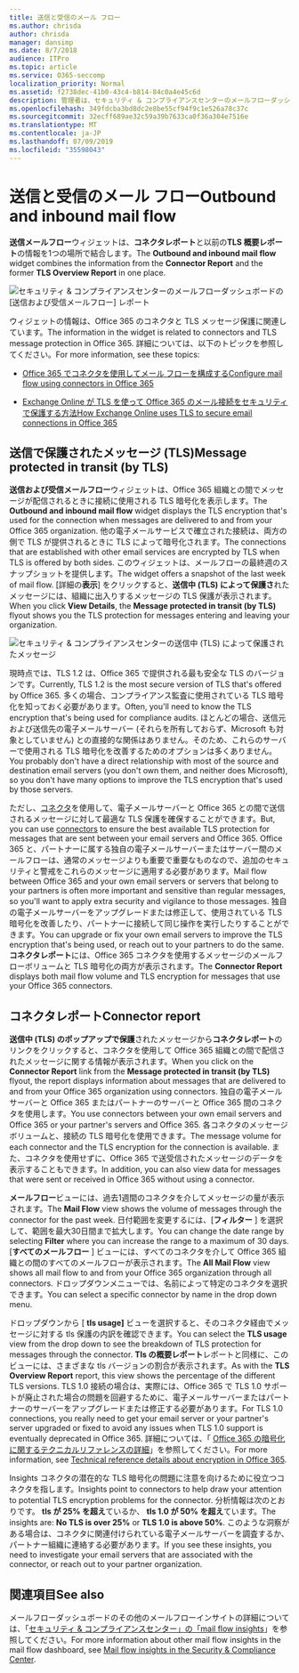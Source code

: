 ```yaml
---
title: 送信と受信のメール フロー
ms.author: chrisda
author: chrisda
manager: dansimp
ms.date: 8/7/2018
audience: ITPro
ms.topic: article
ms.service: O365-seccomp
localization_priority: Normal
ms.assetid: f2738dec-41b0-43c4-b814-84c0a4e45c6d
description: 管理者は、セキュリティ & コンプライアンスセンターのメールフローダッシュボードの送信および受信メールフローウィジェットについて学習できます。
ms.openlocfilehash: 349fdcba3bd8dc2e8be55cf94f9c1e526a78c37c
ms.sourcegitcommit: 32ecff689ae32c59a39b7633ca0f36a304e7516e
ms.translationtype: MT
ms.contentlocale: ja-JP
ms.lasthandoff: 07/09/2019
ms.locfileid: "35598043"
---
```

# <a name="outbound-and-inbound-mail-flow"></a><span data-ttu-id="2721b-103">送信と受信のメール フロー</span><span class="sxs-lookup"><span data-stu-id="2721b-103">Outbound and inbound mail flow</span></span>

<span data-ttu-id="2721b-104">**送信メールフロー**ウィジェットは、**コネクタレポート**と以前の**TLS 概要レポート**の情報を1つの場所で結合します。</span><span class="sxs-lookup"><span data-stu-id="2721b-104">The **Outbound and inbound mail flow** widget combines the information from the **Connector Report** and the former **TLS Overview Report** in one place.</span></span>

![セキュリティ & コンプライアンスセンターのメールフローダッシュボードの [送信および受信メールフロー] レポート](media/2c591d1c-bad6-4b72-890e-f8fdfd4f447a.png)

<span data-ttu-id="2721b-106">ウィジェットの情報は、Office 365 のコネクタと TLS メッセージ保護に関連しています。</span><span class="sxs-lookup"><span data-stu-id="2721b-106">The information in the widget is related to connectors and TLS message protection in Office 365.</span></span> <span data-ttu-id="2721b-107">詳細については、以下のトピックを参照してください。</span><span class="sxs-lookup"><span data-stu-id="2721b-107">For more information, see these topics:</span></span>

- [<span data-ttu-id="2721b-108">Office 365 でコネクタを使用してメール フローを構成する</span><span class="sxs-lookup"><span data-stu-id="2721b-108">Configure mail flow using connectors in Office 365</span></span>](https://technet.microsoft.com/library/ms.exch.eac.connectorselection.aspx)

- [<span data-ttu-id="2721b-109">Exchange Online が TLS を使って Office 365 のメール接続をセキュリティで保護する方法</span><span class="sxs-lookup"><span data-stu-id="2721b-109">How Exchange Online uses TLS to secure email connections in Office 365</span></span>](https://support.office.com/article/4CDE0CDA-3430-4DC0-B489-F2C0736C929F)

## <a name="message-protected-in-transit-by-tls"></a><span data-ttu-id="2721b-110">送信で保護されたメッセージ (TLS)</span><span class="sxs-lookup"><span data-stu-id="2721b-110">Message protected in transit (by TLS)</span></span>

<span data-ttu-id="2721b-111">**送信および受信メールフロー**ウィジェットは、Office 365 組織との間でメッセージが配信されるときに接続に使用される TLS 暗号化を表示します。</span><span class="sxs-lookup"><span data-stu-id="2721b-111">The **Outbound and inbound mail flow** widget displays the TLS encryption that's used for the connection when messages are delivered to and from your Office 365 organization.</span></span> <span data-ttu-id="2721b-112">他の電子メールサービスで確立された接続は、両方の側で TLS が提供されるときに TLS によって暗号化されます。</span><span class="sxs-lookup"><span data-stu-id="2721b-112">The connections that are established with other email services are encrypted by TLS when TLS is offered by both sides.</span></span> <span data-ttu-id="2721b-113">このウィジェットは、メールフローの最終週のスナップショットを提供します。</span><span class="sxs-lookup"><span data-stu-id="2721b-113">The widget offers a snapshot of the last week of mail flow.</span></span> <span data-ttu-id="2721b-114">[詳細の**表示**] をクリックすると、**送信中 (TLS) によって保護さ**れたメッセージには、組織に出入りするメッセージの TLS 保護が表示されます。</span><span class="sxs-lookup"><span data-stu-id="2721b-114">When you click **View Details**, the **Message protected in transit (by TLS)** flyout shows you the TLS protection for messages entering and leaving your organization.</span></span>

![セキュリティ & コンプライアンスセンターの送信中 (TLS) によって保護されたメッセージ](media/825aa74c-413d-4141-8e3c-dfe68ae78eed.png)

<span data-ttu-id="2721b-116">現時点では、TLS 1.2 は、Office 365 で提供される最も安全な TLS のバージョンです。</span><span class="sxs-lookup"><span data-stu-id="2721b-116">Currently, TLS 1.2 is the most secure version of TLS that's offered by Office 365.</span></span> <span data-ttu-id="2721b-117">多くの場合、コンプライアンス監査に使用されている TLS 暗号化を知っておく必要があります。</span><span class="sxs-lookup"><span data-stu-id="2721b-117">Often, you'll need to know the TLS encryption that's being used for compliance audits.</span></span> <span data-ttu-id="2721b-118">ほとんどの場合、送信元および送信先の電子メールサーバー (それらを所有しておらず、Microsoft も対象としていません) との直接的な関係はありません。そのため、これらのサーバーで使用される TLS 暗号化を改善するためのオプションは多くありません。</span><span class="sxs-lookup"><span data-stu-id="2721b-118">You probably don't have a direct relationship with most of the source and destination email servers (you don't own them, and neither does Microsoft), so you don't have many options to improve the TLS encryption that's used by those servers.</span></span>

<span data-ttu-id="2721b-119">ただし、[コネクタ](https://technet.microsoft.com/library/ms.exch.eac.connectorselection.aspx)を使用して、電子メールサーバーと Office 365 との間で送信されるメッセージに対して最適な TLS 保護を確保することができます。</span><span class="sxs-lookup"><span data-stu-id="2721b-119">But, you can use [connectors](https://technet.microsoft.com/library/ms.exch.eac.connectorselection.aspx) to ensure the best available TLS protection for messages that are sent between your email servers and Office 365.</span></span> <span data-ttu-id="2721b-120">Office 365 と、パートナーに属する独自の電子メールサーバーまたはサーバー間のメールフローは、通常のメッセージよりも重要で重要なものなので、追加のセキュリティと警戒をこれらのメッセージに適用する必要があります。</span><span class="sxs-lookup"><span data-stu-id="2721b-120">Mail flow between Office 365 and your own email servers or servers that belong to your partners is often more important and sensitive than regular messages, so you'll want to apply extra security and vigilance to those messages.</span></span> <span data-ttu-id="2721b-121">独自の電子メールサーバーをアップグレードまたは修正して、使用されている TLS 暗号化を改善したり、パートナーに接続して同じ操作を実行したりすることができます。</span><span class="sxs-lookup"><span data-stu-id="2721b-121">You can upgrade or fix your own email servers to improve the TLS encryption that's being used, or reach out to your partners to do the same.</span></span> <span data-ttu-id="2721b-122">**コネクタレポート**には、Office 365 コネクタを使用するメッセージのメールフローボリュームと TLS 暗号化の両方が表示されます。</span><span class="sxs-lookup"><span data-stu-id="2721b-122">The **Connector Report** displays both mail flow volume and TLS encryption for messages that use your Office 365 connectors.</span></span>

## <a name="connector-report"></a><span data-ttu-id="2721b-123">コネクタレポート</span><span class="sxs-lookup"><span data-stu-id="2721b-123">Connector report</span></span>

<span data-ttu-id="2721b-124">**送信中 (TLS) のポップアップで保護**されたメッセージから**コネクタレポート**のリンクをクリックすると、コネクタを使用して Office 365 組織との間で配信されたメッセージに関する情報が表示されます。</span><span class="sxs-lookup"><span data-stu-id="2721b-124">When you click on the **Connector Report** link from the **Message protected in transit (by TLS)** flyout, the report displays information about messages that are delivered to and from your Office 365 organization using connectors.</span></span> <span data-ttu-id="2721b-125">独自の電子メールサーバーと Office 365 またはパートナーのサーバーと Office 365 間のコネクタを使用します。</span><span class="sxs-lookup"><span data-stu-id="2721b-125">You use connectors between your own email servers and Office 365 or your partner's servers and Office 365.</span></span> <span data-ttu-id="2721b-126">各コネクタのメッセージボリュームと、接続の TLS 暗号化を使用できます。</span><span class="sxs-lookup"><span data-stu-id="2721b-126">The message volume for each connector and the TLS encryption for the connection is available.</span></span> <span data-ttu-id="2721b-127">また、コネクタを使用せずに、Office 365 で送受信されたメッセージのデータを表示することもできます。</span><span class="sxs-lookup"><span data-stu-id="2721b-127">In addition, you can also view data for messages that were sent or received in Office 365 without using a connector.</span></span>

<span data-ttu-id="2721b-128">**メールフロー**ビューには、過去1週間のコネクタを介してメッセージの量が表示されます。</span><span class="sxs-lookup"><span data-stu-id="2721b-128">The **Mail Flow** view shows the volume of messages through the connector for the past week.</span></span> <span data-ttu-id="2721b-129">日付範囲を変更するには、[**フィルター** ] を選択して、範囲を最大30日間まで拡大します。</span><span class="sxs-lookup"><span data-stu-id="2721b-129">You can change the date range by selecting **Filter** where you can increase the range to a maximum of 30 days.</span></span> <span data-ttu-id="2721b-130">[**すべてのメールフロー** ] ビューには、すべてのコネクタを介して Office 365 組織との間のすべてのメールフローが表示されます。</span><span class="sxs-lookup"><span data-stu-id="2721b-130">The **All Mail Flow** view shows all mail flow to and from your Office 365 organization through all connectors.</span></span> <span data-ttu-id="2721b-131">ドロップダウンメニューでは、名前によって特定のコネクタを選択できます。</span><span class="sxs-lookup"><span data-stu-id="2721b-131">You can select a specific connector by name in the drop down menu.</span></span>

<span data-ttu-id="2721b-132">ドロップダウンから [ **tls usage]** ビューを選択すると、そのコネクタ経由でメッセージに対する tls 保護の内訳を確認できます。</span><span class="sxs-lookup"><span data-stu-id="2721b-132">You can select the **TLS usage** view from the drop down to see the breakdown of TLS protection for messages through the connector.</span></span> <span data-ttu-id="2721b-133">**Tls の概要レポート**レポートと同様に、このビューには、さまざまな tls バージョンの割合が表示されます。</span><span class="sxs-lookup"><span data-stu-id="2721b-133">As with the **TLS Overview Report** report, this view shows the percentage of the different TLS versions.</span></span> <span data-ttu-id="2721b-134">TLS 1.0 接続の場合は、実際には、Office 365 で TLS 1.0 サポートが廃止された場合の問題を回避するために、電子メールサーバーまたはパートナーのサーバーをアップグレードまたは修正する必要があります。</span><span class="sxs-lookup"><span data-stu-id="2721b-134">For TLS 1.0 connections, you really need to get your email server or your partner's server upgraded or fixed to avoid any issues when TLS 1.0 support is eventually deprecated in Office 365.</span></span> <span data-ttu-id="2721b-135">詳細については、「 [Office 365 の暗号化に関するテクニカルリファレンスの詳細](https://support.office.com/article/862cbe93-4268-4ef9-ba79-277545ecf221)」を参照してください。</span><span class="sxs-lookup"><span data-stu-id="2721b-135">For more information, see [Technical reference details about encryption in Office 365](https://support.office.com/article/862cbe93-4268-4ef9-ba79-277545ecf221).</span></span>

<span data-ttu-id="2721b-136">Insights コネクタの潜在的な TLS 暗号化の問題に注意を向けるために役立つコネクタを指します。</span><span class="sxs-lookup"><span data-stu-id="2721b-136">Insights point to connectors to help draw your attention to potential TLS encryption problems for the connector.</span></span> <span data-ttu-id="2721b-137">分析情報は次のとおりです。 **tls が 25% を超え**ているか、 **tls 1.0 が 50% を超え**ています。</span><span class="sxs-lookup"><span data-stu-id="2721b-137">The insights are: **No TLS is over 25%** or **TLS 1.0 is above 50%**.</span></span> <span data-ttu-id="2721b-138">このような洞察がある場合は、コネクタに関連付けられている電子メールサーバーを調査するか、パートナー組織に連絡する必要があります。</span><span class="sxs-lookup"><span data-stu-id="2721b-138">If you see these insights, you need to investigate your email servers that are associated with the connector, or reach out to your partner organization.</span></span>

## <a name="see-also"></a><span data-ttu-id="2721b-139">関連項目</span><span class="sxs-lookup"><span data-stu-id="2721b-139">See also</span></span>

<span data-ttu-id="2721b-140">メールフローダッシュボードのその他のメールフローインサイトの詳細については、「[セキュリティ & コンプライアンスセンター」の「mail flow insights](mail-flow-insights.md)」を参照してください。</span><span class="sxs-lookup"><span data-stu-id="2721b-140">For more information about other mail flow insights in the mail flow dashboard, see [Mail flow insights in the Security & Compliance Center](mail-flow-insights.md).</span></span>
